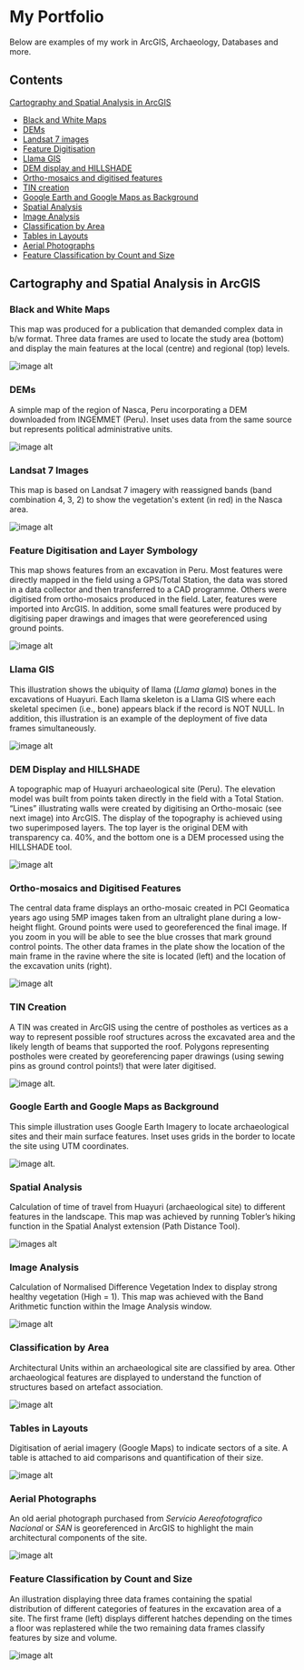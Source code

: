 # My Portfolio

Below are examples of my work in ArcGIS, Archaeology, Databases and more.

## Contents

[Cartography and Spatial Analysis in ArcGIS](#cartography-and-spatial-analysis-in-arcGIS)

- [Black and White Maps](#black-and-white-maps)
- [DEMs](#dems)
- [Landsat 7 images](#landsat-7-images)
- [Feature Digitisation](#feature-digitisation-and-layer-symbology)
- [Llama GIS](#llama-gis)
- [DEM display and HILLSHADE](#dem-display-and-hillshade)
- [Ortho-mosaics and digitised features](#ortho-mosaics-and-digitised-features)
- [TIN creation](#tin-creation)
- [Google Earth and Google Maps as Background](#google-earth-and-google-maps-as-background)
- [Spatial Analysis](#spatial-analysis)
- [Image Analysis](#image-analysis)
- [Classification by Area](#classification-by-area)
- [Tables in Layouts](#tables-in-layouts)
- [Aerial Photographs](#aerial-photographs)
- [Feature Classification by Count and Size](#feature-classification-by-count-and-size)






## Cartography and Spatial Analysis in ArcGIS
### Black and White Maps 
This map was produced for a publication that demanded complex data in b/w format. Three data frames are used to locate the study area (bottom) and display the main features at the local (centre) and regional (top) levels.

![image alt](images/Caravans_Fig1_w_arrow_mod2.jpg?raw=true)



### DEMs
A simple map of the region of Nasca, Peru incorporating a DEM downloaded from INGEMMET (Peru). Inset uses data from the same source but represents political administrative units.

![image alt](images/Ch2_TheDrainage_characteristics_mod.jpg?raw=true)



### Landsat 7 Images
This map is based on Landsat 7 imagery with reassigned bands (band combination 4, 3, 2) to show the vegetation's extent (in red) in the Nasca area.

![image alt](images/Landsat8_2017_April_Nasca_location_mod.jpg?raw=true)



### Feature Digitisation and Layer Symbology
This map shows features from an excavation in Peru. Most features were directly mapped in the field using a GPS/Total Station, the data was stored in a data collector and then transferred to a CAD programme. Others were digitised from ortho-mosaics produced in the field. Later, features were imported into ArcGIS. In addition, some small features were produced by digitising paper drawings and images that were georeferenced using ground points. 

![image alt](images/Ch4_Cluster4_Middle_Map12_mod.jpg?raw=true)



### Llama GIS
This illustration shows the ubiquity of llama (*Llama glama*) bones in the excavations of Huayuri. Each llama skeleton is a Llama GIS where each skeletal specimen (i.e., bone) appears black if the record is NOT NULL. In addition, this illustration is an example of the deployment of five data frames simultaneously.
 
![image alt](images/LlamaGis_by_HH_mod.jpg?raw=true)
 


### DEM Display and HILLSHADE
A topographic map of Huayuri archaeological site (Peru). The elevation model was built from points taken directly in the field with a Total Station. “Lines” illustrating walls were created by digitising an Ortho-mosaic (see next image) into ArcGIS. The display of the topography is achieved using two superimposed layers. The top layer is the original DEM with transparency ca. 40%, and the bottom one is a DEM processed using the HILLSHADE tool. 

![image alt](images/HUAY_ARCH_SURFACE_for_neighb11_mod.jpg?raw=true)


 
### Ortho-mosaics and Digitised Features
The central data frame displays an ortho-mosaic created in PCI Geomatica years ago using 5MP images taken from an ultralight plane during a low-height flight. Ground points were used to georeferenced the final image. If you zoom in you will be able to see the blue crosses that mark ground control points. The other data frames in the plate show the location of the main frame in the ravine where the site is located (left) and the location of the excavation units (right).

![image alt](images/CompoundC03_ExcUnits_mod.jpg?raw=true)



### TIN Creation
A TIN was created in ArcGIS using the centre  of postholes as vertices as a way to represent possible roof structures across the excavated area and the likely length of beams that supported the roof. Polygons representing postholes were created by georeferencing paper drawings (using sewing pins as ground control points!) that were later digitised.

![image alt](images/Ch5_Dist_Middle_Roof_PostholeSize_mod.jpg?raw=true).



### Google Earth and Google Maps as Background
This simple illustration uses Google Earth Imagery to locate archaeological sites and their main surface features. Inset uses grids in the border to locate the site using UTM coordinates.

![image alt](images/Ch3_Cahuachi_mod.jpg?raw=true).



### Spatial Analysis
Calculation of time of travel from Huayuri (archaeological site) to different features in the landscape. This map was achieved by running Tobler’s hiking function in the Spatial Analyst extension (Path Distance Tool).

![images alt](images/HuayuriCostDistance_mod.jpg?raw=true)



### Image Analysis
Calculation of Normalised Difference Vegetation Index to display strong healthy vegetation (High = 1). This map was achieved with the Band Arithmetic function within the Image Analysis window. 

![image alt](images/LandCover_mod.jpg?raw=true)



### Classification by Area
Architectural Units within an archaeological site are classified by area. Other archaeological features are displayed to understand the function of structures based on artefact association.

![image alt](images/PINCH_ARCH_SURF_neighb5_mod.jpg?raw=true)



### Tables in Layouts
Digitisation of aerial imagery (Google Maps) to indicate sectors of a site. A table is attached to aid comparisons and quantification of their size.

![image alt](images/Fig4_2_Huayuri_SectorsOfSite_mod.jpg?raw=true)



### Aerial Photographs
An old aerial photograph purchased from *Servicio Aereofotografico Nacional* or *SAN* is georeferenced in ArcGIS to highlight the main architectural components of the site.

![image alt](images/Ch3_Llipatatambo_mod.jpg?raw=true)



### Feature Classification by Count and Size
An illustration displaying three data frames containing the spatial distribution of different categories of features in the excavation area of a site. The first frame (left) displays different hatches depending on the times a floor was replastered while the two remaining data frames classify features by size and volume.

![image alt](images/Floors_Hearths_Storage_all_mod.jpg?raw=true)
